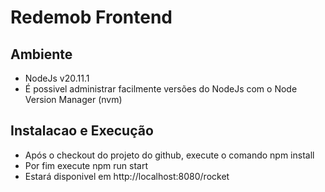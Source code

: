 # Redemob Frontend

## Ambiente
* NodeJs v20.11.1
* É possivel administrar facilmente versões do NodeJs com o Node Version Manager (nvm)

## Instalacao e Execução
* Após o checkout do projeto do github, execute o comando npm install
* Por fim execute npm run start
* Estará disponivel em http://localhost:8080/rocket